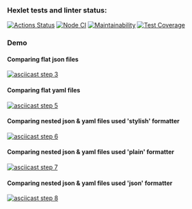 ### Hexlet tests and linter status:
[![Actions Status](https://github.com/Nadezhda-97/frontend-project-46/workflows/hexlet-check/badge.svg)](https://github.com/Nadezhda-97/frontend-project-46/actions)
[![Node CI](https://github.com/Nadezhda-97/frontend-project-46/actions/workflows/my-tests.yml/badge.svg)](https://github.com/Nadezhda-97/frontend-project-46/actions/workflows/my-tests.yml)
[![Maintainability](https://api.codeclimate.com/v1/badges/32cb0a6e0700956cbdef/maintainability)](https://codeclimate.com/github/Nadezhda-97/frontend-project-46/maintainability)
[![Test Coverage](https://api.codeclimate.com/v1/badges/32cb0a6e0700956cbdef/test_coverage)](https://codeclimate.com/github/Nadezhda-97/frontend-project-46/test_coverage)

### Demo

#### Comparing flat json files
[![asciicast step 3](https://asciinema.org/a/lbNNz4IfEAGDjQgZS8juzySaT.svg)](https://asciinema.org/a/lbNNz4IfEAGDjQgZS8juzySaT)

#### Comparing flat yaml files
[![asciicast step 5](https://asciinema.org/a/uXDzmh8oijb9yh9ztpdaiK5dc.svg)](https://asciinema.org/a/uXDzmh8oijb9yh9ztpdaiK5dc)

#### Comparing nested json & yaml files used 'stylish' formatter
[![asciicast step 6](https://asciinema.org/a/BeTrUi63gsNjsagiOMIxfngOx.svg)](https://asciinema.org/a/BeTrUi63gsNjsagiOMIxfngOx)

#### Comparing nested json & yaml files used 'plain' formatter
[![asciicast step 7](https://asciinema.org/a/wky0dVLJcEj8uuNjYaDLKZtnA.svg)](https://asciinema.org/a/wky0dVLJcEj8uuNjYaDLKZtnA)

#### Comparing nested json & yaml files used 'json' formatter
[![asciicast step 8](https://asciinema.org/a/7nOAsth4VAYagKz9K4c6fJbBR.svg)](https://asciinema.org/a/7nOAsth4VAYagKz9K4c6fJbBR)
